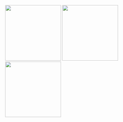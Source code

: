 <div>
  <img height="180em" src="https://github-readme-stats.vercel.app/api?username=FelipeRotermel&show_icons=true&theme=radical" />
  <img height="180em" src="https://github-readme-stats.vercel.app/api/top-langs/?username=FelipeRotermel&layout=compact&langs_count=7&theme=radical" />
  <img height="180em" widht="1000px" src="https://steamuserimages-a.akamaihd.net/ugc/1749057631224170418/9CFF83AC64D215F2BABA04A27DAFD0FA4A0B532C/?imw=637&imh=358&ima=fit&impolicy=Letterbox&imcolor=%23000000&letterbox=true" />
</div>

